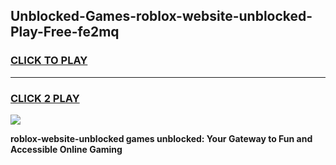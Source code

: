 
## Unblocked-Games-roblox-website-unblocked-Play-Free-fe2mq
<h3>
<a href="https://premium76.site?title=roblox-website-unblocked&ref=23A">CLICK TO PLAY</a></h3>
<hr>

<h3>
<a href="https://premium76.site?title=roblox-website-unblocked&ref=23A">CLICK 2 PLAY</a>
  
</h3>

<a href="https://premium76.site?title=roblox-website-unblocked&ref=23A"><img src="https://clearcache.store/games.png"></a>


**roblox-website-unblocked games unblocked: Your Gateway to Fun and Accessible Online Gaming**

